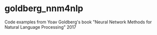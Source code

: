 # goldberg_nnm4nlp
Code examples from Yoav Goldberg's book "Neural Network Methods for Natural Language Processing" 2017

